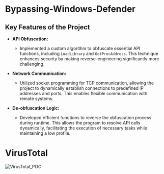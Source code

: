 # Bypassing-Windows-Defender

## Key Features of the Project


- **API Obfuscation:** 
  - Implemented a custom algorithm to obfuscate essential API functions, including `LoadLibrary` and `GetProcAddress`. This technique enhances security by making reverse-engineering significantly more challenging.
  
- **Network Communication:** 
  - Utilized socket programming for TCP communication, allowing the project to dynamically establish connections to predefined IP addresses and ports. This enables flexible communication with remote systems.

- **De-obfuscation Logic:** 
  - Developed efficient functions to reverse the obfuscation process during runtime. This allows the program to resolve API calls dynamically, facilitating the execution of necessary tasks while maintaining a low profile.

# VirusTotal

![VirusTotal_POC](https://github.com/user-attachments/assets/b0a095f6-5ffd-467b-a646-1cf7a47353c4)
